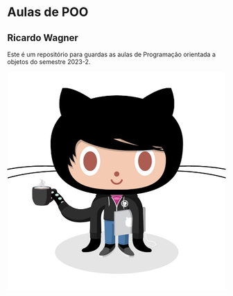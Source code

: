 # Aulas de POO

## Ricardo Wagner

Este é um repositório para guardas as aulas de Programação orientada a objetos do semestre 2023-2.

![Github Logo](imagens/codercat.jpg)
